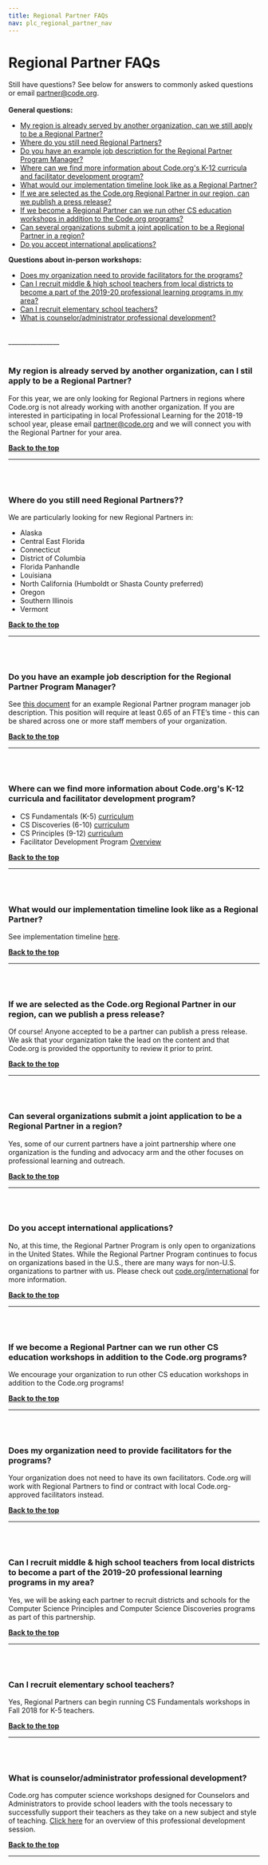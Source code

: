 ```yaml
---
title: Regional Partner FAQs
nav: plc_regional_partner_nav
---
```

<a id="top"></a>

# Regional Partner FAQs


Still have questions? See below for answers to commonly asked questions or email [partner@code.org](mailto:partner@code.org). 
<br/><br/>
**General questions:**<br/>

- [My region is already served by another organization, can we still apply to be a Regional Partner?](#map)
- [Where do you still need Regional Partners?](#need)
- [Do you have an example job description for the Regional Partner Program Manager?](#pm)
- [Where can we find more information about Code.org's K-12 curricula and facilitator development program?](#progs)
- [What would our implementation timeline look like as a Regional Partner?](#imp)
- [If we are selected as the Code.org Regional Partner in our region, can we publish a press release?](#press)
- [If we become a Regional Partner can we run other CS education workshops in addition to the Code.org programs?](#cs)
- [Can several organizations submit a joint application to be a Regional Partner in a region?](#joint)
- [Do you accept international applications?](#international)


**Questions about in-person workshops:**<br/>

- [Does my organization need to provide facilitators for the programs?](#facilitators)
- [Can I recruit middle & high school teachers from local districts to become a part of the 2019-20 professional learning programs in my area?](#recruit)
- [Can I recruit elementary school teachers?](#k5)
- [What is counselor/administrator professional development?](#ca)
	

<br/>
________________
<a id="map"></a>
<br/>
<br/>

### **My region is already served by another organization, can I stil apply to be a Regional Partner?**

For this year, we are only looking for Regional Partners in regions where Code.org is not already working with another organization. If you are interested in participating in local Professional Learning for the 2018-19 school year, please email partner@code.org and we will connect you with the Regional Partner for your area.

[**Back to the top**](#top)
<br/>

________________
<a id="need"></a>
<br/>
<br/>

### **Where do you still need Regional Partners??**

We are particularly looking for new Regional Partners in:

- Alaska
- Central East Florida
- Connecticut
- District of Columbia
- Florida Panhandle
- Louisiana
- North California (Humboldt or Shasta County preferred)
- Oregon
- Southern Illinois
- Vermont


[**Back to the top**](#top)
<br/>
________________
<a id="pm"></a>
<br/>
<br/>

### **Do you have an example job description for the Regional Partner Program Manager?**

See <a href="https://docs.google.com/document/d/1zwP4eFbaqzPpTH7IhMBXbR73h8yODIJKJ5D8noNNP-s/edit" target=_blank>this document</a> for an example Regional Partner program manager job description. This position will require at least 0.65 of an FTE’s time - this can be shared across one or more staff members of your organization.

[**Back to the top**](#top)
<br/>

________________
<a id="progs"></a>
<br/>
<br/>

### **Where can we find more information about Code.org's K-12 curricula and facilitator development program?**

- CS Fundamentals (K-5) [curriculum](https://code.org/educate/curriculum/elementary-school)
- CS Discoveries (6-10) [curriculum](https://code.org/educate/csd)
- CS Principles (9-12) [curriculum](https://code.org/educate/csp)
- Facilitator Development Program [Overview](http://bit.ly/facilitatorprogram)
 


[**Back to the top**](#top)
<br/>

________________
<a id="imp"></a>
<br/>
<br/>

### **What would our implementation timeline look like as a Regional Partner?**

See implementation timeline [here](http://bit.ly/implementationtimeline18).
 


[**Back to the top**](#top)
<br/>

________________
<a id="press"></a>
<br/>
<br/>

### **If we are selected as the Code.org Regional Partner in our region, can we publish a press release?**

Of course! Anyone accepted to be a partner can publish a press release. We ask that your organization take the lead on the content and that Code.org is provided the opportunity to review it prior to print.
</br>

[**Back to the top**](#top)
<br/>
________________
<a id="joint"></a>
<br/>
<br/>

### **Can several organizations submit a joint application to be a Regional Partner in a region?**

Yes, some of our current partners have a joint partnership where one organization is the funding and advocacy arm and the other focuses on professional learning and outreach. 
<br/>

[**Back to the top**](#top)
<br/>
________________
<a id="international"></a>
<br/>
<br/>

### **Do you accept international applications?**

No, at this time, the Regional Partner Program is only open to organizations in the United States. While the Regional Partner Program continues to focus on organizations based in the U.S., there are many ways for non-U.S. organizations to partner with us. Please check out [code.org/international](http://code.org/international) for more information. 
<br/>

[**Back to the top**](#top)
<br/>
________________
<a id="facilitators"></a>
<br/>
<br/>

### **If we become a Regional Partner can we run other CS education workshops in addition to the Code.org programs?**

We encourage your organization to run other CS education workshops in addition to the Code.org programs! 
<br/>

[**Back to the top**](#top)
<br/>
________________
<a id="facilitators"></a>
<br/>
<br/>

### **Does my organization need to provide facilitators for the programs?**

Your organization does not need to have its own facilitators. Code.org will work with Regional Partners to find or contract with local Code.org-approved facilitators instead.
<br/>


[**Back to the top**](#top)
<br/>
______________________________
<a id="recruit"></a>
<br/>
<br/>

### **Can I recruit middle & high school teachers from local districts to become a part of the 2019-20 professional learning programs in my area?**

Yes, we will be asking each partner to recruit districts and schools for the Computer Science Principles and Computer Science Discoveries programs as part of this partnership.

[**Back to the top**](#top)
<br/>
______________________________
<a id="k5"></a>
<br/>
<br/>

### **Can I recruit elementary school teachers?**

Yes, Regional Partners can begin running CS Fundamentals workshops in Fall 2018 for K-5 teachers.

[**Back to the top**](#top)
<br/>
______________________________
<a id="ca"></a>
<br/>
<br/>

### **What is counselor/administrator professional development?**

Code.org has computer science workshops designed for Counselors and Administrators to provide school leaders with the tools necessary to successfully support their teachers as they take on a new subject and style of teaching. <a href="https://docs.google.com/document/d/1cRCVJSqDT3VLA5u17osE914WYTtIijxyKx5Z_uSYe3Y/edit?usp=sharing" target=_blank>Click here</a> for an overview of this professional development session.

[**Back to the top**](#top)
<br/>

___________________
<br/>

